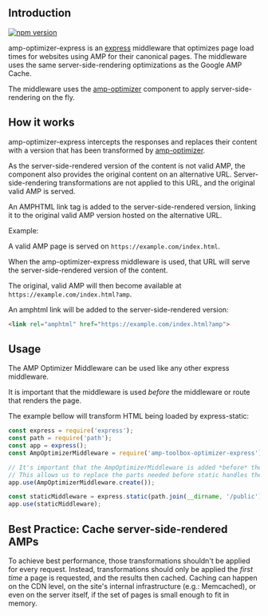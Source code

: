 ## Introduction

[![npm version](https://badge.fury.io/js/amp-toolbox-optimizer-express.svg)](https://badge.fury.io/js/amp-toolbox-optimizer-express)

amp-optimizer-express is an [express](http://expressjs.com/) middleware that optimizes page load
times for websites using AMP for their canonical pages. The middleware uses the same
server-side-rendering optimizations as the Google AMP Cache.

The middleware uses the [amp-optimizer](../optimizer) component to apply server-side-rendering on the fly.

## How it works

amp-optimizer-express intercepts the responses and replaces their content with a version that has been
transformed by [amp-optimizer](../optimizer).

As the server-side-rendered version of the content is not valid AMP, the component also
provides the original content on an alternative URL. Server-side-rendering
transformations are not applied to this URL, and the original valid AMP is served.

An AMPHTML link tag is added to the server-side-rendered version, linking it to the original valid
AMP version hosted on the alternative URL.

Example:

A valid AMP page is served on `https://example.com/index.html`.

When the amp-optimizer-express middleware is used, that URL will serve the server-side-rendered version
of the content.

The original, valid AMP will then become available at `https://example.com/index.html?amp`.

An amphtml link will be added to the server-side-rendered version:

```html
<link rel="amphtml" href="https://example.com/index.html?amp">
```

## Usage

The AMP Optimizer Middleware can be used like any other express middleware.

It is important that the middleware is used *before* the middleware or route that renders the page.

The example bellow will transform HTML being loaded by express-static:

```javascript
const express = require('express');
const path = require('path');
const app = express();
const AmpOptimizerMiddleware = require('amp-toolbox-optimizer-express');

// It's important that the AmpOptimizerMiddleware is added *before* the static middleware.
// This allows us to replace the parts needed before static handles the request.
app.use(AmpOptimizerMiddleware.create());

const staticMiddleware = express.static(path.join(__dirname, '/public'));
app.use(staticMiddleware);
```

## Best Practice: Cache server-side-rendered AMPs

To achieve best performance, those transformations shouldn't be applied for
every request. Instead, transformations should only be applied the *first time*
a page is requested, and the results then cached. Caching can happen on the CDN
level, on the site's internal infrastructure (e.g.: Memcached), or even on the
server itself, if the set of pages is small enough to fit in memory.
